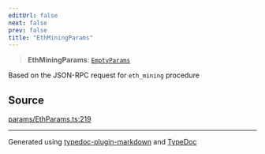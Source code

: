 ```yaml
---
editUrl: false
next: false
prev: false
title: "EthMiningParams"
---
```


> **EthMiningParams**: [`EmptyParams`](/reference/tevm/actions-types/type-aliases/emptyparams/)

Based on the JSON-RPC request for `eth_mining` procedure

## Source

[params/EthParams.ts:219](https://github.com/evmts/tevm-monorepo/blob/main/packages/actions-types/src/params/EthParams.ts#L219)

***
Generated using [typedoc-plugin-markdown](https://www.npmjs.com/package/typedoc-plugin-markdown) and [TypeDoc](https://typedoc.org/)
